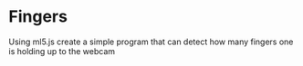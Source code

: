 # Fingers
Using ml5.js create a simple program that can detect how many fingers one is holding up to the webcam
